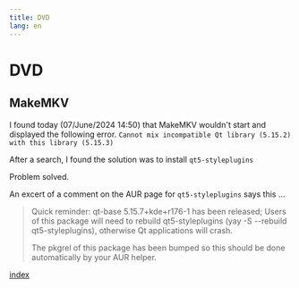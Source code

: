 ```yaml
---
title: DVD 
lang: en
---
```


# DVD

## MakeMKV

I found today (07/June/2024 14:50) that MakeMKV wouldn't start and
displayed the following error. `Cannot mix incompatible Qt library (5.15.2) with this library (5.15.3)`

After a search, I found the solution was to install `qt5-styleplugins`

Problem solved.

An excert of a comment on the AUR page for `qt5-styleplugins` says this ...

> Quick reminder: qt-base 5.15.7+kde+r176-1 has been released; Users of this package will need to rebuild qt5-styleplugins (yay -S --rebuild qt5-styleplugins), otherwise Qt applications will crash.
> 
> The pkgrel of this package has been bumped so this should be done automatically by your AUR helper.

[index](index.md)
